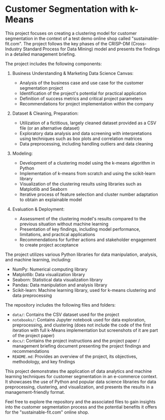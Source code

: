 # Customer Segmentation with k-Means

This project focuses on creating a clustering model for customer segmentation in the context of a test demo online shop called "sustainable-fit.com". The project follows the key phases of the CRISP-DM (Cross-Industry Standard Process for Data Mining) model and presents the findings in a detailed management briefing.

The project includes the following components:

1. Business Understanding & Marketing Data Science Canvas:
   - Analysis of the business case and use case for the customer segmentation project
   - Identification of the project's potential for practical application
   - Definition of success metrics and critical project parameters
   - Recommendations for project implementation within the company

2. Dataset & Cleaning, Preparation:
   - Utilization of a fictitious, largely cleaned dataset provided as a CSV file (or an alternative dataset)
   - Exploratory data analysis and data screening with interpretations using techniques such as box plots and correlation matrices
   - Data preprocessing, including handling outliers and data cleaning

3. Modeling:
   - Development of a clustering model using the k-means algorithm in Python
   - Implementation of k-means from scratch and using the scikit-learn library
   - Visualization of the clustering results using libraries such as Matplotlib and Seaborn
   - Iterative process of feature selection and cluster number adaptation to obtain an explainable model

4. Evaluation & Deployment:
   - Assessment of the clustering model's results compared to the previous situation without machine learning
   - Presentation of key findings, including model performance, limitations, and practical applications
   - Recommendations for further actions and stakeholder engagement to create project acceptance

The project utilizes various Python libraries for data manipulation, analysis, and machine learning, including:
- NumPy: Numerical computing library
- Matplotlib: Data visualization library
- Seaborn: Statistical data visualization library
- Pandas: Data manipulation and analysis library
- Scikit-learn: Machine learning library, used for k-means clustering and data preprocessing

The repository includes the following files and folders:
- `data/`: Contains the CSV dataset used for the project
- `notebooks/`: Contains Jupyter notebook used for data exploration, preprocessing, and clustering (does not include the code of the first iteration with full k-Means implementation but screenshots of it are part of the project paper)
- `docs/`: Contains the project instructions and the project paper / management briefing document presenting the project findings and recommendations
- `README.md`: Provides an overview of the project, its objectives, methodology, and key findings

This project demonstrates the application of data analytics and machine learning techniques for customer segmentation in an e-commerce context. It showcases the use of Python and popular data science libraries for data preprocessing, clustering, and visualization, and presents the results in a management-friendly format.

Feel free to explore the repository and the associated files to gain insights into the customer segmentation process and the potential benefits it offers for the "sustainable-fit.com" online shop.
